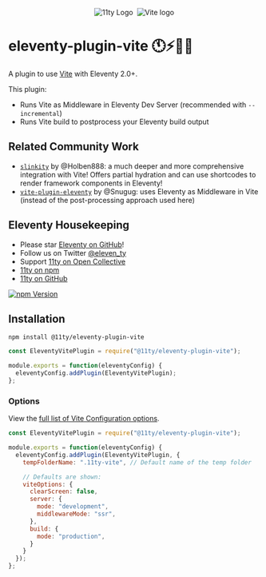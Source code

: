 <p align="center"><img src="https://www.11ty.dev/img/logo-github.png" alt="11ty Logo">&#160;&#160;<img src="https://v1.image.11ty.dev/https%3A%2F%2Fvitejs.dev%2Flogo.svg/png/200x200/" alt="Vite logo"></p>

# eleventy-plugin-vite 🕚⚡️🎈🐀

A plugin to use [Vite](https://vitejs.dev/) with Eleventy 2.0+.

This plugin:

* Runs Vite as Middleware in Eleventy Dev Server (recommended with `--incremental`)
* Runs Vite build to postprocess your Eleventy build output

## Related Community Work

* [`slinkity`](https://slinkity.dev/) by @Holben888: a much deeper and more comprehensive integration with Vite! Offers partial hydration and can use shortcodes to render framework components in Eleventy!
* [`vite-plugin-eleventy`](https://www.npmjs.com/package/vite-plugin-eleventy) by @Snugug: uses Eleventy as Middleware in Vite (instead of the post-processing approach used here)

## Eleventy Housekeeping

- Please star [Eleventy on GitHub](https://github.com/11ty/eleventy/)!
- Follow us on Twitter [@eleven_ty](https://twitter.com/eleven_ty)
- Support [11ty on Open Collective](https://opencollective.com/11ty)
- [11ty on npm](https://www.npmjs.com/org/11ty)
- [11ty on GitHub](https://github.com/11ty)

[![npm Version](https://img.shields.io/npm/v/@11ty/eleventy-plugin-vite.svg?style=for-the-badge)](https://www.npmjs.com/package/@11ty/eleventy-plugin-vite)

## Installation

```
npm install @11ty/eleventy-plugin-vite
```

```js
const EleventyVitePlugin = require("@11ty/eleventy-plugin-vite");

module.exports = function(eleventyConfig) {
  eleventyConfig.addPlugin(EleventyVitePlugin);
};
```

### Options

View the [full list of Vite Configuration options](https://vitejs.dev/config/).

```js
const EleventyVitePlugin = require("@11ty/eleventy-plugin-vite");

module.exports = function(eleventyConfig) {
  eleventyConfig.addPlugin(EleventyVitePlugin, {
    tempFolderName: ".11ty-vite", // Default name of the temp folder

    // Defaults are shown:
    viteOptions: {
      clearScreen: false,
      server: {
        mode: "development",
        middlewareMode: "ssr",
      },
      build: {
        mode: "production",
      }
    }
  });
};
```


